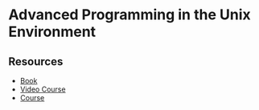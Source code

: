 # Advanced Programming in the Unix Environment

## Resources

- [Book](https://www.amazon.de/Programming-Environment-Addison-Wesley-Professional-Computing/dp/0321637739)
- [Video Course](https://www.youtube.com/playlist?list=PL0qfF8MrJ-jxMfirAdxDs9zIiBg2Wug0z)
- [Course](https://stevens.netmeister.org/631/)
